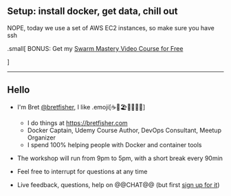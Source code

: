 ## Setup: install docker, get data, chill out

NOPE, today we use a set of AWS EC2 instances, so make sure you have ssh

.small[
  BONUS: Get my [Swarm Mastery Video Course for Free](https://www.udemy.com/docker-swarm-mastery/?couponCode=VELOCITYLON18)
  
]

---

## Hello

 - I'm Bret [@bretfisher](https://twitter.com/bretfisher), I like .emoji[☕🥂🏖️🥃🏋️‍♂️🐳]
   - I do things at https://bretfisher.com
   - Docker Captain, Udemy Course Author, DevOps Consultant, Meetup Organizer
   - I spend 100% helping people with Docker and container tools

- The workshop will run from 9pm to 5pm, with a short break every 90min

- Feel free to interrupt for questions at any time

- Live feedback, questions, help on @@CHAT@@ (but first [sign up for it](https://dockermasterychat.herokuapp.com))
